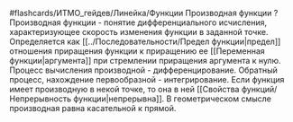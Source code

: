 #flashcards/ИТМО_гейдев/Линейка/Функции
Производная функции
?
Производная функции - понятие дифференциального исчисления, характеризующее скорость изменения функции в заданной точке.
Определяется как [[../Последовательности/Предел функции|предел]] отношения приращения функции к приращению ее [[Переменная функции|аргумента]] при стремлении приращения аргумента к нулю.
Процесс вычисления производной - дифференцирование.
Обратный процесс, нахождение первообразной - интегрирование.
Если функция имеет производную в некой точке, то она в ней [[Свойства функций/Непрерывность функции|непрерывна]].
В геометрическом смысле производная равна касательной к прямой.
